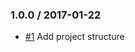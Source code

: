 ### 1.0.0 / 2017-01-22
- [#1](https://github.com/douglasresendemaciel/oauth2-angular-phonegap/pull/1) Add project structure
